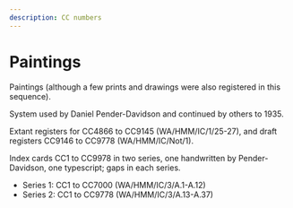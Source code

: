 ```yaml
---
description: CC numbers
---
```


# Paintings

Paintings \(although a few prints and drawings were also registered in this sequence\).

System used by Daniel Pender-Davidson and continued by others to 1935.

Extant registers for CC4866 to CC9145 \(WA/HMM/IC/1/25-27\), and draft registers CC9146 to CC9778 \(WA/HMM/IC/Not/1\). 

Index cards CC1 to CC9978 in two series, one handwritten by Pender-Davidson, one typescript; gaps in each series. 

* Series 1: CC1 to CC7000 \(WA/HMM/IC/3/A.1-A.12\)
* Series 2: CC1 to CC9778 \(WA/HMM/IC/3/A.13-A.37\)

